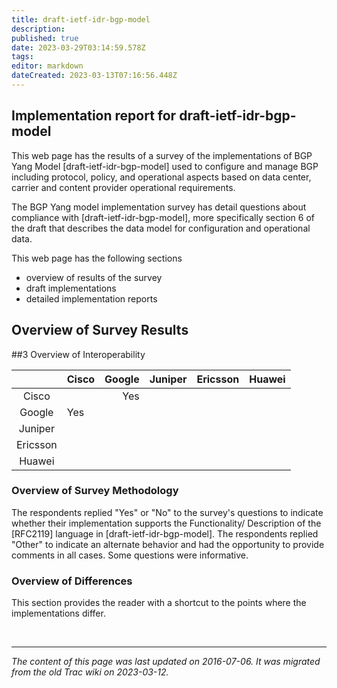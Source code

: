 ```yaml
---
title: draft-ietf-idr-bgp-model
description: 
published: true
date: 2023-03-29T03:14:59.578Z
tags: 
editor: markdown
dateCreated: 2023-03-13T07:16:56.448Z
---
```


## Implementation report for draft-ietf-idr-bgp-model

This web page has the results of a survey of the implementations of BGP Yang Model [draft-ietf-idr-bgp-model] used to configure and manage BGP including protocol, policy, and operational aspects based on data center, carrier and content provider operational requirements.

The BGP Yang model implementation survey has detail questions about compliance with [draft-ietf-idr-bgp-model], more specifically section 6 of the draft that describes the data model for configuration and operational data.

This web page has the following sections

 -   overview of results of the survey
 -   draft implementations
 -   detailed implementation reports 

## Overview of Survey Results
##3 Overview of Interoperability

|            |  Cisco    |  Google |  Juniper  |  Ericsson   |  Huawei   |
|:----------:|-----------|--------:|-----------|-------------|-----------|
| Cisco      |           |   Yes   |           |             |           |
| Google     |   Yes     |         |           |             |           |
| Juniper    |           |         |           |             |           |
| Ericsson   |           |         |           |             |           |
| Huawei     |           |         |           |             |           |



### Overview of Survey Methodology

   The respondents replied "Yes" or "No" to the survey's questions to indicate whether their implementation supports the Functionality/ Description of the [RFC2119] language in [draft-ietf-idr-bgp-model]. The respondents replied "Other" to indicate an alternate behavior and had the opportunity to provide comments in all cases. Some questions were informative.

### Overview of Differences

   This section provides the reader with a shortcut to the points where the implementations differ.


&nbsp;
&nbsp;
&nbsp;

---

*The content of this page was last updated on 2016-07-06. It was migrated from the old Trac wiki on 2023-03-12.*
